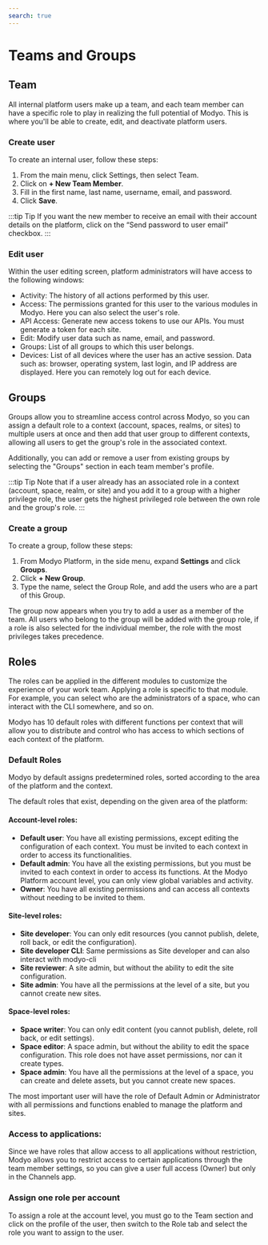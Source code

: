 ```yaml
---
search: true
---
```


# Teams and Groups

## Team

All internal platform users make up a team, and each team member can have a specific role to play in realizing the full potential of Modyo. This is where you'll be able to create, edit, and deactivate platform users.

### Create user

To create an internal user, follow these steps:

1. From the main menu, click Settings, then select Team.
1. Click on **+ New Team Member**.
1. Fill in the first name, last name, username, email, and password.
1. Click **Save**.

:::tip Tip
If you want the new member to receive an email with their account details on the platform, click on the “Send password to user email” checkbox.
:::

### Edit user

Within the user editing screen, platform administrators will have access to the following windows:

- Activity: The history of all actions performed by this user.
- Access: The permissions granted for this user to the various modules in Modyo. Here you can also select the user's role.
- API Access: Generate new access tokens to use our APIs. You must generate a token for each site.
- Edit: Modify user data such as name, email, and password.
- Groups: List of all groups to which this user belongs.
- Devices: List of all devices where the user has an active session. Data such as: browser, operating system, last login, and IP address are displayed. Here you can remotely log out for each device.

## Groups

Groups allow you to streamline access control across Modyo, so you can assign a default role to a context (account, spaces, realms, or sites) to multiple users at once and then add that user group to different contexts, allowing all users to get the group's role in the associated context.

Additionally, you can add or remove a user from existing groups by selecting the "Groups" section in each team member's profile.

:::tip Tip
Note that if a user already has an associated role in a context (account, space, realm, or site) and you add it to a group with a higher privilege role, the user gets the highest privileged role between the own role and the group's role.
:::

### Create a group

To create a group, follow these steps:

1. From Modyo Platform, in the side menu, expand **Settings** and click **Groups**. 
1. Click **+ New Group**.
1. Type the name, select the Group Role, and add the users who are a part of this Group.

The group now appears when you try to add a user as a member of the team. All users who belong to the group will be added with the group role, if a role is also selected for the individual member, the role with the most privileges takes precedence.

## Roles

The roles can be applied in the different modules to customize the experience of your work team. Applying a role is specific to that module. For example, you can select who are the administrators of a space, who can interact with the CLI somewhere, and so on. 

Modyo has 10 default roles with different functions per context that will allow you to distribute and control who has access to which sections of each context of the platform.

### Default Roles

Modyo by default assigns predetermined roles, sorted according to the area of the platform and the context.

The default roles that exist, depending on the given area of the platform:

#### Account-level roles:

- **Default user**: You have all existing permissions, except editing the configuration of each context. You must be invited to each context in order to access its functionalities.
- **Default admin**: You have all the existing permissions, but you must be invited to each context in order to access its functions. At the Modyo Platform account level, you can only view global variables and activity.
- **Owner**: You have all existing permissions and can access all contexts without needing to be invited to them.

#### Site-level roles:

- **Site developer**: You can only edit resources (you cannot publish, delete, roll back, or edit the configuration).
- **Site developer CLI**: Same permissions as Site developer and can also interact with modyo-cli 
- **Site reviewer**: A site admin, but without the ability to edit the site configuration.
- **Site admin**: You have all the permissions at the level of a site, but you cannot create new sites.

#### Space-level roles:

- **Space writer**: You can only edit content (you cannot publish, delete, roll back, or edit settings).
- **Space editor**: A space admin, but without the ability to edit the space configuration. This role does not have asset permissions, nor can it create types.
- **Space admin**: You have all the permissions at the level of a space, you can create and delete assets, but you cannot create new spaces.

The most important user will have the role of Default Admin or Administrator with all permissions and functions enabled to manage the platform and sites.


### Access to applications:
Since we have roles that allow access to all applications without restriction, Modyo allows you to restrict access to certain applications through the team member settings, so you can give a user full access (Owner) but only in the Channels app.

### Assign one role per account

To assign a role at the account level, you must go to the Team section and click on the profile of the user, then switch to the Role tab and select the role you want to assign to the user.
